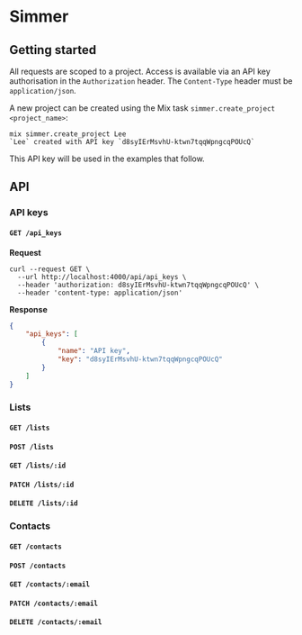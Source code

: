 # Simmer

## Getting started

All requests are scoped to a project. Access is available via an API key
authorisation in the `Authorization` header. The `Content-Type` header
must be `application/json`.

A new project can be created using the Mix task
`simmer.create_project <project_name>`:

```
mix simmer.create_project Lee
`Lee` created with API key `d8syIErMsvhU-ktwn7tqqWpngcqPOUcQ`
```

This API key will be used in the examples that follow.

## API

### API keys

#### `GET /api_keys`

**Request**

```
curl --request GET \
  --url http://localhost:4000/api/api_keys \
  --header 'authorization: d8syIErMsvhU-ktwn7tqqWpngcqPOUcQ' \
  --header 'content-type: application/json'
```

**Response**

```json
{
	"api_keys": [
		{
			"name": "API key",
			"key": "d8syIErMsvhU-ktwn7tqqWpngcqPOUcQ"
		}
	]
}
```

### Lists

#### `GET /lists`
#### `POST /lists`
#### `GET /lists/:id`
#### `PATCH /lists/:id`
#### `DELETE /lists/:id`

### Contacts

#### `GET /contacts`
#### `POST /contacts`
#### `GET /contacts/:email`
#### `PATCH /contacts/:email`
#### `DELETE /contacts/:email`
